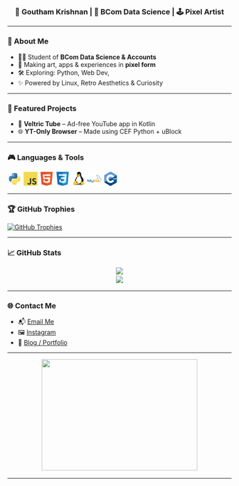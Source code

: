 

<h3 align="center">🎨 Goutham Krishnan | 🧠 BCom Data Science | 🕹️ Pixel Artist</h3>

---


### 🌟 About Me

- 🧑‍🎓 Student of **BCom Data Science & Accounts**
- 🎨 Making art, apps & experiences in **pixel form**
- 🛠️ Exploring: Python, Web Dev,
- ✨ Powered by Linux, Retro Aesthetics & Curiosity

---

### 📂 Featured Projects

- 🎥 **Veltric Tube** – Ad-free YouTube app in Kotlin  
- 🌐 **YT-Only Browser** – Made using CEF Python + uBlock  

---

### 🎮 Languages & Tools

<p align="left">
  <img src="https://raw.githubusercontent.com/devicons/devicon/master/icons/python/python-original.svg" width="32"/>  
  <img src="https://raw.githubusercontent.com/devicons/devicon/master/icons/javascript/javascript-original.svg" width="32"/>
  <img src="https://raw.githubusercontent.com/devicons/devicon/master/icons/html5/html5-original.svg" width="32"/>
  <img src="https://raw.githubusercontent.com/devicons/devicon/master/icons/css3/css3-original.svg" width="32"/>
  <img src="https://raw.githubusercontent.com/devicons/devicon/master/icons/linux/linux-original.svg" width="32"/>
  <img src="https://raw.githubusercontent.com/devicons/devicon/master/icons/mysql/mysql-original-wordmark.svg" width="32"/>
  <img src="https://raw.githubusercontent.com/devicons/devicon/master/icons/cplusplus/cplusplus-original.svg" width="32"/>
</p>

---

### 🏆 GitHub Trophies

<a href="https://github.com/ryo-ma/github-profile-trophy">
  <img src="https://github-profile-trophy.vercel.app/?username=thegkr&theme=radical&margin-w=10&margin-h=10" alt="GitHub Trophies"/>
</a>

---

### 📈 GitHub Stats

<p align="center">
  <img src="https://github-readme-stats.vercel.app/api?username=thegkr&show_icons=true&theme=tokyonight" />
  <br>
  <img src="https://github-readme-stats.vercel.app/api/top-langs/?username=thegkr&layout=compact&theme=tokyonight" />
</p>

---

### 🌐 Contact Me

- 📬 [Email Me](mailto:gkroo7@protonmail.com)
- 🖼️ [Instagram](https://instagram.com/mr.amoz_)
- 📝 [Blog / Portfolio](https://gkspace.vercel.app)

---

<p align="center">
  <img src="main.gif" width="350" height="250">
</p>

---


